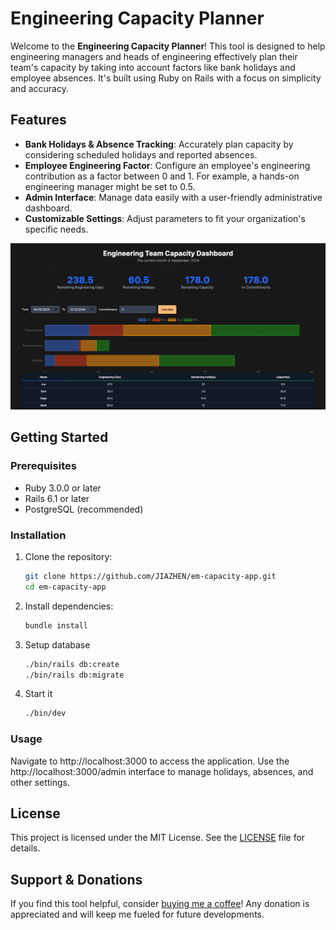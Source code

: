 # Engineering Capacity Planner

Welcome to the **Engineering Capacity Planner**! This tool is designed to help engineering managers and heads of engineering effectively plan their team's capacity by taking into account factors like bank holidays and employee absences. It's built using Ruby on Rails with a focus on simplicity and accuracy.

## Features

- **Bank Holidays & Absence Tracking**: Accurately plan capacity by considering scheduled holidays and reported absences.
- **Employee Engineering Factor**: Configure an employee's engineering contribution as a factor between 0 and 1. For example, a hands-on engineering manager might be set to 0.5.
- **Admin Interface**: Manage data easily with a user-friendly administrative dashboard.
- **Customizable Settings**: Adjust parameters to fit your organization's specific needs.

![image](./docs/Engineering_Manager_Capacity_Planning.png)

## Getting Started

### Prerequisites

- Ruby 3.0.0 or later
- Rails 6.1 or later
- PostgreSQL (recommended)

### Installation

1. Clone the repository:

   ```bash
   git clone https://github.com/JIAZHEN/em-capacity-app.git
   cd em-capacity-app
   ```

2. Install dependencies:
   ```bash
   bundle install
   ```
3. Setup database

   ```bash
   ./bin/rails db:create
   ./bin/rails db:migrate
   ```

4. Start it

   ```bash
   ./bin/dev
   ```

### Usage

Navigate to http://localhost:3000 to access the application.
Use the http://localhost:3000/admin interface to manage holidays, absences, and other settings.

## License

This project is licensed under the MIT License. See the [LICENSE](MIT-LICENSE) file for details.

## Support & Donations

If you find this tool helpful, consider [buying me a coffee](https://github.com/sponsors/JIAZHEN)! Any donation is appreciated and will keep me fueled for future developments.
